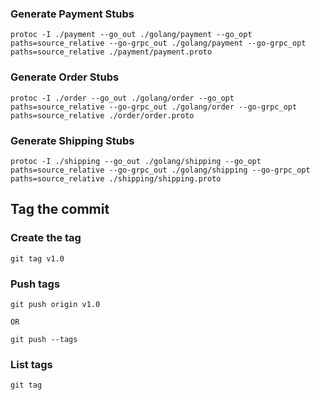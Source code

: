 ### Generate Payment Stubs
    
    protoc -I ./payment --go_out ./golang/payment --go_opt paths=source_relative --go-grpc_out ./golang/payment --go-grpc_opt paths=source_relative ./payment/payment.proto

### Generate Order Stubs

    protoc -I ./order --go_out ./golang/order --go_opt paths=source_relative --go-grpc_out ./golang/order --go-grpc_opt paths=source_relative ./order/order.proto

### Generate Shipping Stubs

    protoc -I ./shipping --go_out ./golang/shipping --go_opt paths=source_relative --go-grpc_out ./golang/shipping --go-grpc_opt paths=source_relative ./shipping/shipping.proto


## Tag the commit


### Create the tag

    git tag v1.0

### Push tags

    git push origin v1.0

    OR 

    git push --tags

### List tags

    git tag

